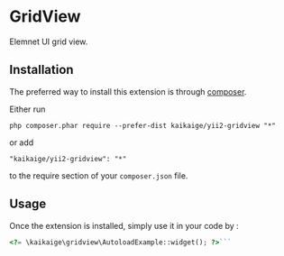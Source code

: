 GridView
========
Elemnet UI grid view.

Installation
------------

The preferred way to install this extension is through [composer](http://getcomposer.org/download/).

Either run

```
php composer.phar require --prefer-dist kaikaige/yii2-gridview "*"
```

or add

```
"kaikaige/yii2-gridview": "*"
```

to the require section of your `composer.json` file.


Usage
-----

Once the extension is installed, simply use it in your code by  :

```php
<?= \kaikaige\gridview\AutoloadExample::widget(); ?>```